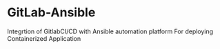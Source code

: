 # GitLab-Ansible
Integrtion of GitlabCI/CD with Ansible automation platform For deploying Containerized Application
